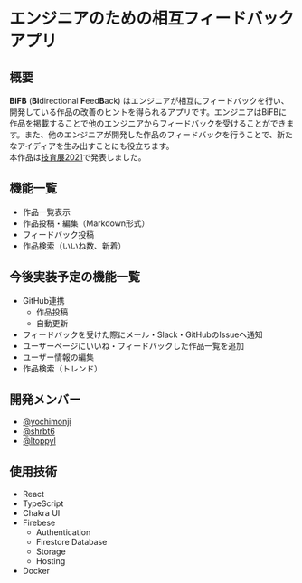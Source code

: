 # エンジニアのための相互フィードバックアプリ

## 概要
**BiFB** (**Bi**directional **F**eed**B**ack) はエンジニアが相互にフィードバックを行い、開発している作品の改善のヒントを得られるアプリです。エンジニアはBiFBに作品を掲載することで他のエンジニアからフィードバックを受けることができます。また、他のエンジニアが開発した作品のフィードバックを行うことで、新たなアイディアを生み出すことにも役立ちます。  
本作品は[技育展2021](https://talent.supporterz.jp/geekten/2021/)で発表しました。

## 機能一覧
- 作品一覧表示
- 作品投稿・編集（Markdown形式）
- フィードバック投稿
- 作品検索（いいね数、新着）

## 今後実装予定の機能一覧
- GitHub連携
  - 作品投稿
  - 自動更新
- フィードバックを受けた際にメール・Slack・GitHubのIssueへ通知
- ユーザーページにいいね・フィードバックした作品一覧を追加
- ユーザー情報の編集
- 作品検索（トレンド）

## 開発メンバー
- [@yochimonji](https://github.com/yochimonji)
- [@shrbt6](https://github.com/shrbt6)
- [@ltoppyl](https://github.com/ltoppyl)

## 使用技術
- React
- TypeScript
- Chakra UI
- Firebese
  - Authentication
  - Firestore Database
  - Storage
  - Hosting
- Docker